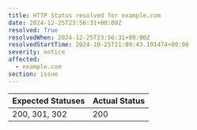 ```yaml
---
title: HTTP Status resolved for example.com
date: 2024-12-25T23:56:31+00:00Z
resolved: True
resolvedWhen: 2024-12-25T23:56:31+00:00Z
resolvedStartTime: 2024-10-25T21:09:43.191474+00:00
severity: notice
affected:
  - example.com
section: issue
---
```


| Expected Statuses | Actual Status  |
|-------------------|----------------|
| 200, 301, 302 | 200 |
